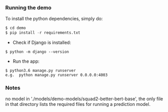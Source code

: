 
### Running the demo 
To install the python dependencies, simply do: 
```python
$ cd demo
$ pip install -r requirements.txt
```

- Check if Django is installed:
 ```
 $ python -m django --version
 ```
 
 - Run the app: 
```
$ python3.6 manage.py runserver
e.g.  python manage.py runserver 0.0.0.0:4003
```

### Notes 
no model in './models/demo-models/squad2-better-bert-base', the only file in that directory lists the required files for running a prediction model.
